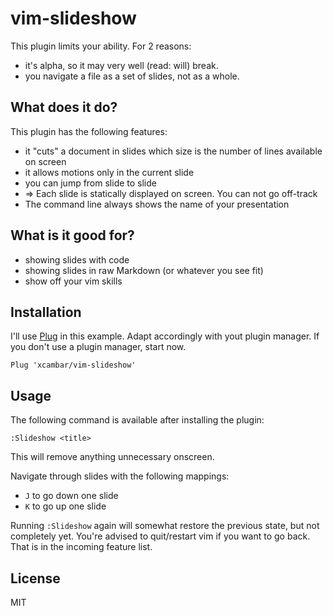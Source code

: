 # vim-slideshow

This plugin limits your ability. For 2 reasons:

* it's alpha, so it may very well (read: will) break.
* you navigate a file as a set of slides, not as a whole.

## What does it do?

This plugin has the following features:
* it "cuts" a document in slides which size is the number of lines available on screen
* it allows motions only in the current slide
* you can jump from slide to slide
* => Each slide is statically displayed on screen. You can not go off-track
* The command line always shows the name of your presentation

## What is it good for?

* showing slides with code
* showing slides in raw Markdown (or whatever you see fit)
* show off your vim skills

## Installation

I'll use [Plug](https://github.com/junegunn/vim-plug) in this example.
Adapt accordingly with yout plugin manager.
If you don't use a plugin manager, start now.

```vim
Plug 'xcambar/vim-slideshow'
```

## Usage

The following command is available after installing the plugin:

`:Slideshow <title>`

This will remove anything unnecessary onscreen.

Navigate through slides with the following mappings:

* `J` to go down one slide
* `K` to go up one slide

Running `:Slideshow` again will somewhat restore the previous state, but not completely yet.
You're advised to quit/restart vim if you want to go back.
That is in the incoming feature list.

## License

MIT
